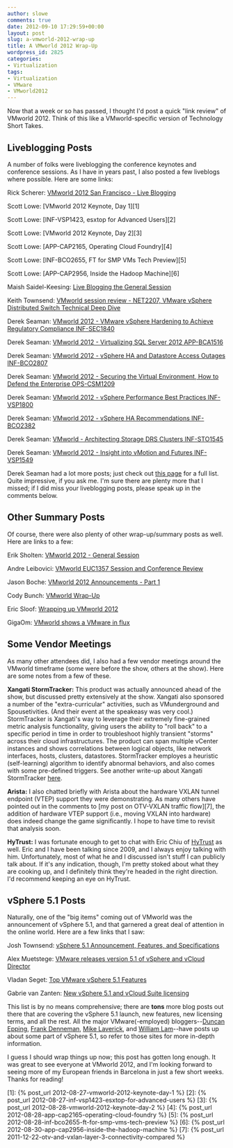 ```yaml
---
author: slowe
comments: true
date: 2012-09-10 17:29:59+00:00
layout: post
slug: a-vmworld-2012-wrap-up
title: A VMworld 2012 Wrap-Up
wordpress_id: 2825
categories:
- Virtualization
tags:
- Virtualization
- VMware
- VMworld2012
---
```


Now that a week or so has passed, I thought I'd post a quick "link review" of VMworld 2012. Think of this like a VMworld-specific version of Technology Short Takes.

## Liveblogging Posts

A number of folks were liveblogging the conference keynotes and conference sessions. As I have in years past, I also posted a few liveblogs where possible. Here are some links:

Rick Scherer: [VMworld 2012 San Francisco - Live Blogging](http://vmwaretips.com/wp/2012/08/27/vmworld-2012-san-francisco-live-blog/)  

Scott Lowe: [VMworld 2012 Keynote, Day 1][1]  

Scott Lowe: [INF-VSP1423, esxtop for Advanced Users][2]  

Scott Lowe: [VMworld 2012 Keynote, Day 2][3]  

Scott Lowe: [APP-CAP2165, Operating Cloud Foundry][4]  

Scott Lowe: [INF-BCO2655, FT for SMP VMs Tech Preview][5]  

Scott Lowe: [APP-CAP2956, Inside the Hadoop Machine][6]  

Maish Saidel-Keesing: [Live Blogging the General Session](http://technodrone.blogspot.com/2012/08/live-blogging-general-session.html)  

Keith Townsend: [VMworld session review - NET2207, VMware vSphere Distributed Switch Technical Deep Dive](http://virtualizedgeek.com/2012/08/30/vmworld-session-review-net2207-vmware-vsphere-distributed-switch-technical-deep-dive/)  

Derek Seaman: [VMworld 2012 - VMware vSphere Hardening to Achieve Regulatory Compliance INF-SEC1840](http://derek858.blogspot.com/2012/08/vmworld-2012-vmware-vsphere-hardening.html)  

Derek Seaman: [VMworld 2012 - Virtualizing SQL Server 2012 APP-BCA1516](http://derek858.blogspot.com/2012/08/vmworld-2012-virtualizing-sql-server.html)  

Derek Seaman: [VMworld 2012 - vSphere HA and Datastore Access Outages INF-BCO2807](http://derek858.blogspot.com/2012/08/vmworld-2012-vsphere-ha-and-datastore.html)  

Derek Seaman: [VMworld 2012 - Securing the Virtual Environment, How to Defend the Enterprise OPS-CSM1209](http://derek858.blogspot.com/2012/08/vmworld-2012-securing-virtual.html)  

Derek Seaman: [VMworld 2012 - vSphere Performance Best Practices INF-VSP1800](http://derek858.blogspot.com/2012/08/vmworld-2012-vsphere-performance-best.html)  

Derek Seaman: [VMworld 2012 - vSphere HA Recommendations INF-BCO2382](http://derek858.blogspot.com/2012/08/vmworld-2012-vsphere-ha-recommendations.html)  

Derek Seaman: [VMworld - Architecting Storage DRS Clusters INF-STO1545](http://derek858.blogspot.com/2012/08/vmworld-architecting-storage-drs.html)  

Derek Seaman: [VMworld 2012 - Insight into vMotion and Futures INF-VSP1549](http://derek858.blogspot.com/2012/08/vmworld-2012-insight-into-vmotion-and.html)  

Derek Seaman had a lot more posts; just check out [this page](http://derek858.blogspot.com/search/label/VMworld%202012) for a full list. Quite impressive, if you ask me. I'm sure there are plenty more that I missed; if I did miss your liveblogging posts, please speak up in the comments below.

## Other Summary Posts

Of course, there were also plenty of other wrap-up/summary posts as well. Here are links to a few:

Erik Sholten: [VMworld 2012 - General Session](http://www.vmguru.nl/wordpress/2012/08/vmworld-2012-general-session/)  

Andre Leibovici: [VMworld EUC1357 Session and Conference Review](http://myvirtualcloud.net/?p=3843)  

Jason Boche: [VMworld 2012 Announcements - Part 1](http://www.boche.net/blog/index.php/2012/08/27/vmworld-2012-announcements-part-i/)  

Cody Bunch: [VMworld Wrap-Up](http://professionalvmware.com/2012/08/vmworld-wrap-up/)  

Eric Sloof: [Wrapping up VMworld 2012](http://www.ntpro.nl/blog/archives/2144-Wrapping-up-VMworld-2012-San-Francisco.html)  

GigaOm: [VMworld shows a VMware in flux](http://gigaom.com/cloud/vmworld-shows-a-vmware-in-flux/)

## Some Vendor Meetings

As many other attendees did, I also had a few vendor meetings around the VMworld timeframe (some were before the show, others at the show). Here are some notes from a few of these.

**Xangati StormTracker:** This product was actually announced ahead of the show, but discussed pretty extensively at the show. Xangati also sponsored a number of the "extra-curricular" activities, such as VMunderground and Spousetivities. (And their event at the speakeasy was very cool.) StormTracker is Xangati's way to leverage their extremely fine-grained metric analysis functionality, giving users the ability to "roll back" to a specific period in time in order to troubleshoot highly transient "storms" across their cloud infrastructures. The product can span multiple vCenter instances and shows correlations between logical objects, like network interfaces, hosts, clusters, datastores. StormTracker employes a heuristic (self-learning) algorithm to identify abnormal behaviors, and also comes with some pre-defined triggers. See another write-up about Xangati StormTracker [here](http://www.vladan.fr/xangati-introduces-stormtracker/).

**Arista:** I also chatted briefly with Arista about the hardware VXLAN tunnel endpoint (VTEP) support they were demonstrating. As many others have pointed out in the comments to [my post on OTV-VXLAN traffic flow][7], the addition of hardware VTEP support (i.e., moving VXLAN into hardware) does indeed change the game significantly. I hope to have time to revisit that analysis soon.

**HyTrust:** I was fortunate enough to get to chat with Eric Chiu of [HyTrust](http://hytrust.com/) as well. Eric and I have been talking since 2009, and I always enjoy talking with him. Unfortunately, most of what he and I discussed isn't stuff I can publicly talk about. If it's any indication, though, I'm pretty stoked about what they are cooking up, and I definitely think they're headed in the right direction. I'd recommend keeping an eye on HyTrust.

## vSphere 5.1 Posts

Naturally, one of the "big items" coming out of VMworld was the announcement of vSphere 5.1, and that garnered a great deal of attention in the online world. Here are a few links that I saw:

Josh Townsend: [vSphere 5.1 Announcement, Features, and Specifications](http://vmtoday.com/2012/08/vsphere-5-1-announcement-features-and-specifications/)  

Alex Muetstege: [VMware releases version 5.1 of vSphere and vCloud Director](http://www.vmguru.nl/wordpress/2012/08/vmware-releases-version-5-1-of-vsphere-and-vcloud-director/)  

Vladan Seget: [Top VMware vSphere 5.1 Features](http://www.vladan.fr/top-features-of-vsphere51/)  

Gabrie van Zanten: [New vSphere 5.1 and vCloud Suite licensing](http://www.gabesvirtualworld.com/new-vsphere-5-1-and-vcloud-suite-licensing/)  

This list is by no means comprehensive; there are **tons** more blog posts out there that are covering the vSphere 5.1 launch, new features, new licensing terms, and all the rest. All the major VMware(-employed) bloggers--[Duncan Epping](http://www.yellow-bricks.com), [Frank Denneman](http://frankdenneman.nl), [Mike Laverick](http://communities.vmware.com/people/Mike_Laverick/blog/), and [William Lam](http://www.virtuallyghetto.com/)--have posts up about some part of vSphere 5.1, so refer to those sites for more in-depth information.

I guess I should wrap things up now; this post has gotten long enough. It was great to see everyone at VMworld 2012, and I'm looking forward to seeing more of my European friends in Barcelona in just a few short weeks. Thanks for reading!

[1]: {% post_url 2012-08-27-vmworld-2012-keynote-day-1 %}
[2]: {% post_url 2012-08-27-inf-vsp1423-esxtop-for-advanced-users %}
[3]: {% post_url 2012-08-28-vmworld-2012-keynote-day-2 %}
[4]: {% post_url 2012-08-28-app-cap2165-operating-cloud-foundry %}
[5]: {% post_url 2012-08-28-inf-bco2655-ft-for-smp-vms-tech-preview %}
[6]: {% post_url 2012-08-30-app-cap2956-inside-the-hadoop-machine %}
[7]: {% post_url 2011-12-22-otv-and-vxlan-layer-3-connectivity-compared %}
